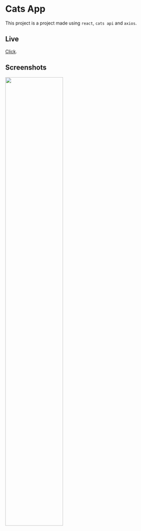 # Cats App

This project is a project made using `react`, `cats api` and `axios`.
 
## Live 

 [Click](https://kedidunyasi.netlify.app/).
 
## Screenshots 

 
<img src="https://i.hizliresim.com/12h0c8z.png" width=60% height=60%>
